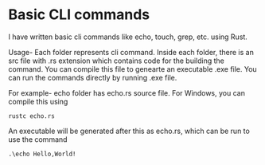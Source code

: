 # Basic CLI commands

I have written basic cli commands like echo, touch, grep, etc. using Rust. 

Usage-
Each folder represents cli command. Inside each folder, there is an src file with .rs extension which contains code for the building the command. You can compile this file to genearte an executable .exe file. You can run the commands directly by running .exe file.

For example-
echo folder has echo.rs source file. For Windows, you can compile this using
```
rustc echo.rs
```
An executable will be generated after this as echo.rs, which can be run to use the command
```
.\echo Hello,World!
```
